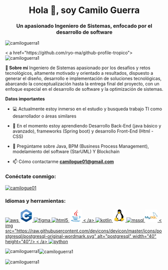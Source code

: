 <h1 align="center">Hola 👋, soy Camilo Guerra</h1>
<h3 align="center">Un apasionado Ingeniero de Sistemas, enfocado por el desarrollo de software</h3>

<p align="left "> <img src="https://komarev.com/ghpvc/?username=camiloguerra1&label=Profile%20views&color=0e75b6&style=flat" alt="camiloguerra1" /> </p>

<p align="left"> < a href="https://github.com/ryo-ma/github-profile-tropico"><img src="https://github-profile-tropico.vercel.app/?username=camiloguerra1" alt=" camiloguerra1" /></a> </p>

**📎 Sobre mí**
Ingeniero de Sistemas apasionado por los desafíos y retos tecnológicos, altamente motivado y orientado a resultados, dispuesto a generar el diseño, desarrollo e implementación de
soluciones tecnológicas, abarcando la conceptualización hasta la entrega final del proyecto, con un enfoque especial en el desarrollo de software y la optimización de sistemas.

**Datos importantes**
- 💻 Actualmente estoy inmerso en el estudio y busqueda trabajo TI como desarrollador o áreas similares

- 🌱 En el momento estoy aprendiendo Desarrollo Back-End (java básico y avanzado), frameworks (Spring boot) y desarrollo Front-End (Html ​​- CSS)

- 💬 Pregúntame sobre Java, BPM (Business Process Management), modelamiento del software (StarUML) Y Blockchain

- 📫 Cómo contactarme **camilogue01@gmail.com**

<h3 align="left">Conéctate conmigo:</h3>
<p align="left">
<a href="https://linkedin.com/in/camilogue01" target="blank"><img align="center" src="https://raw.githubusercontent.com/rahuldkjain/github-profile-readme-generator/master/src/images/icons/Social/linked-in- alt.svg" alt="camilogue01" height="30" width="40" /></a>
</p>

<h3 align="left">Idiomas y herramientas:</h3>
<p align="left"> <a href="https://aws.amazon.com" target="_blank" rel="noreferrer"> <img src="https://raw.githubusercontent.com/devicons /devicon/master/icons/amazonwebservices/amazonwebservices-original-wordmark.svg" alt="aws" width="40" height="40"/> </a> <a href="https://www.w3schools .com/cpp/" target="_blank" rel="noreferrer"> <img src="https://raw.githubusercontent.com/devicons/devicon/master/icons/cplusplus/cplusplus-original.svg" alt= "cplusplus" width="40" height="40"/> </a> <a href="https://www.figma.com/" target="_blank" rel="noreferrer"> <img src= "https://www.vectorlogo.zone/logos/figma/figma-icon.svg" alt="figma" width="40" height="40"/> </a> <a href="https:/ /www.w3.org/html/" target="_blank" rel="noreferrer"> <img src="https://raw.githubusercontent.com/devicons/devicon/master/icons/html5/html5-original- wordmark.svg" alt="html5" width="40" height="40"/> </a> <a href="https://www.java.com" target="_blank" rel="noreferrer" > <img src="https://raw.githubusercontent.com/devicons/devicon/master/icons/java/java-original.svg" alt="java" width="40" height="40"/> < /a> <a href="https://kotlinlang.org" target="_blank" rel="noreferrer"> <img src="https://www.vectorlogo.zone/logos/kotlinlang/kotlinlang-icon. svg" alt="kotlin" width="40" height="40"/> </a> <a href="https://www.linux.org/" target="_blank" rel="noreferrer"> <img src="https://raw.githubusercontent.com/devicons/devicon/master/icons/linux/linux-original.svg" alt="linux" width="40" height="40"/> </ a> <a href="https://www.microsoft.com/en-us/sql-server" target="_blank" rel="noreferrer"> <img src="https://www.svgrepo.com /show/303229/microsoft-sql-server-logo.svg" alt="mssql" width="40" height="40"/> </a> <a href="https://www.mysql.com /" target="_blank" rel="noreferrer"> <img src="https://raw.githubusercontent.com/devicons/devicon/master/icons/mysql/mysql-original-wordmark.svg" alt="mysql" width="40" height="40"/> </a> <a href="https://www.postgresql.org" target="_blank" rel="noreferrer"> < img src="https://raw.githubusercontent.com/devicons/devicon/master/icons/postgresql/postgresql-original-wordmark.svg" alt="postgresql" width="40" height="40"/> < /a> <a href="https://www.python.org" target="_blank" rel="noreferrer"> <img src="https://raw.githubusercontent.com/devicons/devicon/master/ icon/python/python-original.svg" alt="python" width="40" height="40"/> </a> </p>

<p><img align="left" src="https: //github-readme-stats.vercel.app/api/top-langs?username=camiloguerra1&show_icons=true&locale=en&layout=compact" alt="camiloguerra1" /></p>

<p> <img align="center" src="https://github-readme-stats.vercel.app/api?username=camiloguerra1&show_icons=true&locale=en" alt="camiloguerra1" /></p>

<p><img align="center" src="https://github-readme-streak-stats.herokuapp.com/?user=camiloguerra1&" alt="camiloguerra1" /></p>
